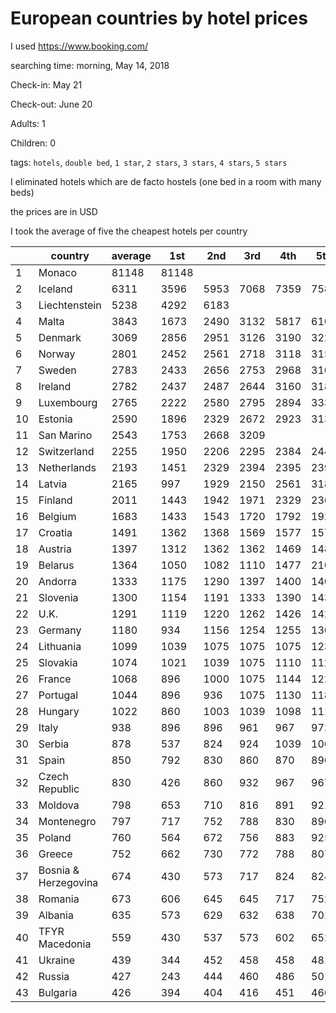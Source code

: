 # European countries by hotel prices

I used https://www.booking.com/

searching time: morning, May 14, 2018

Check-in: May 21

Check-out: June 20

Adults: 1

Children: 0

tags: `hotels`, `double bed`, `1 star`, `2 stars`, `3 stars`, `4 stars`, `5 stars`

I eliminated hotels which are de facto hostels (one bed in a room with many beds)

the prices are in USD

I took the average of five the cheapest hotels per country

|    | country              | average | 1st   | 2nd  | 3rd  | 4th  | 5th  |
|----|----------------------|---------|-------|------|------|------|------|
| 1  | Monaco               | 81148   | 81148 |      |      |      |      |
| 2  | Iceland              | 6311    | 3596  | 5953 | 7068 | 7359 | 7580 |
| 3  | Liechtenstein        | 5238    | 4292  | 6183 |      |      |      |
| 4  | Malta                | 3843    | 1673  | 2490 | 3132 | 5817 | 6103 |
| 5  | Denmark              | 3069    | 2856  | 2951 | 3126 | 3190 | 3223 |
| 6  | Norway               | 2801    | 2452  | 2561 | 2718 | 3118 | 3158 |
| 7  | Sweden               | 2783    | 2433  | 2656 | 2753 | 2968 | 3107 |
| 8  | Ireland              | 2782    | 2437  | 2487 | 2644 | 3160 | 3183 |
| 9  | Luxembourg           | 2765    | 2222  | 2580 | 2795 | 2894 | 3335 |
| 10 | Estonia              | 2590    | 1896  | 2329 | 2672 | 2923 | 3131 |
| 11 | San Marino           | 2543    | 1753  | 2668 | 3209 |      |      |
| 12 | Switzerland          | 2255    | 1950  | 2206 | 2295 | 2384 | 2440 |
| 13 | Netherlands          | 2193    | 1451  | 2329 | 2394 | 2395 | 2398 |
| 14 | Latvia               | 2165    | 997   | 1929 | 2150 | 2561 | 3189 |
| 15 | Finland              | 2011    | 1443  | 1942 | 1971 | 2329 | 2368 |
| 16 | Belgium              | 1683    | 1433  | 1543 | 1720 | 1792 | 1929 |
| 17 | Croatia              | 1491    | 1362  | 1368 | 1569 | 1577 | 1579 |
| 18 | Austria              | 1397    | 1312  | 1362 | 1362 | 1469 | 1481 |
| 19 | Belarus              | 1364    | 1050  | 1082 | 1110 | 1477 | 2100 |
| 20 | Andorra              | 1333    | 1175  | 1290 | 1397 | 1400 | 1405 |
| 21 | Slovenia             | 1300    | 1154  | 1191 | 1333 | 1390 | 1433 |
| 22 | U.K.                 | 1291    | 1119  | 1220 | 1262 | 1426 | 1427 |
| 23 | Germany              | 1180    | 934   | 1156 | 1254 | 1255 | 1302 |
| 24 | Lithuania            | 1099    | 1039  | 1075 | 1075 | 1075 | 1231 |
| 25 | Slovakia             | 1074    | 1021  | 1039 | 1075 | 1110 | 1125 |
| 26 | France               | 1068    | 896   | 1000 | 1075 | 1144 | 1225 |
| 27 | Portugal             | 1044    | 896   | 936  | 1075 | 1130 | 1182 |
| 28 | Hungary              | 1022    | 860   | 1003 | 1039 | 1098 | 1111 |
| 29 | Italy                | 938     | 896   | 896  | 961  | 967  | 972  |
| 30 | Serbia               | 878     | 537   | 824  | 924  | 1039 | 1064 |
| 31 | Spain                | 850     | 792   | 830  | 860  | 870  | 896  |
| 32 | Czech Republic       | 830     | 426   | 860  | 932  | 967  | 967  |
| 33 | Moldova              | 798     | 653   | 710  | 816  | 891  | 921  |
| 34 | Montenegro           | 797     | 717   | 752  | 788  | 830  | 896  |
| 35 | Poland               | 760     | 564   | 672  | 756  | 883  | 925  |
| 36 | Greece               | 752     | 662   | 730  | 772  | 788  | 807  |
| 37 | Bosnia & Herzegovina | 674     | 430   | 573  | 717  | 824  | 824  |
| 38 | Romania              | 673     | 606   | 645  | 645  | 717  | 752  |
| 39 | Albania              | 635     | 573   | 629  | 632  | 638  | 701  |
| 40 | TFYR Macedonia       | 559     | 430   | 537  | 573  | 602  | 652  |
| 41 | Ukraine              | 439     | 344   | 452  | 458  | 458  | 481  |
| 42 | Russia               | 427     | 243   | 444  | 460  | 486  | 501  |
| 43 | Bulgaria             | 426     | 394   | 404  | 416  | 451  | 466  |

